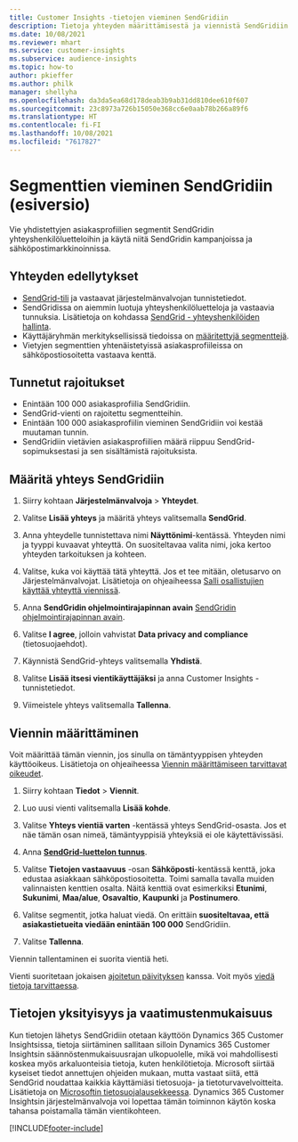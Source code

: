 ```yaml
---
title: Customer Insights -tietojen vieminen SendGridiin
description: Tietoja yhteyden määrittämisestä ja viennistä SendGridiin.
ms.date: 10/08/2021
ms.reviewer: mhart
ms.service: customer-insights
ms.subservice: audience-insights
ms.topic: how-to
author: pkieffer
ms.author: philk
manager: shellyha
ms.openlocfilehash: da3da5ea68d178deab3b9ab31dd810dee610f607
ms.sourcegitcommit: 23c8973a726b15050e368cc6e0aab78b266a89f6
ms.translationtype: HT
ms.contentlocale: fi-FI
ms.lasthandoff: 10/08/2021
ms.locfileid: "7617827"
---
```

# <a name="export-segments-to-sendgrid-preview"></a>Segmenttien vieminen SendGridiin (esiversio)

Vie yhdistettyjen asiakasprofiilien segmentit SendGridin yhteyshenkilöluetteloihin ja käytä niitä SendGridin kampanjoissa ja sähköpostimarkkinoinnissa. 

## <a name="prerequisites-for-a-connection"></a>Yhteyden edellytykset

-   [SendGrid-tili](https://sendgrid.com/) ja vastaavat järjestelmänvalvojan tunnistetiedot.
-   SendGridissa on aiemmin luotuja yhteyshenkilöluetteloja ja vastaavia tunnuksia. Lisätietoja on kohdassa [SendGrid - yhteyshenkilöiden hallinta](https://sendgrid.com/docs/ui/managing-contacts/create-and-manage-contacts/#manage-contacts).
-   Käyttäjäryhmän merkityksellisissä tiedoissa on [määritettyjä segmenttejä](segments.md).
-   Vietyjen segmenttien yhtenäistetyissä asiakasprofiileissa on sähköpostiosoitetta vastaava kenttä.

## <a name="known-limitations"></a>Tunnetut rajoitukset

- Enintään 100 000 asiakasprofiilia SendGridiin.
- SendGrid-vienti on rajoitettu segmentteihin.
- Enintään 100 000 asiakasprofiilin vieminen SendGridiin voi kestää muutaman tunnin. 
- SendGridiin vietävien asiakasprofiilien määrä riippuu SendGrid-sopimuksestasi ja sen sisältämistä rajoituksista.

## <a name="set-up-connection-to-sendgrid"></a>Määritä yhteys SendGridiin

1. Siirry kohtaan **Järjestelmänvalvoja** > **Yhteydet**.

1. Valitse **Lisää yhteys** ja määritä yhteys valitsemalla **SendGrid**.

1. Anna yhteydelle tunnistettava nimi **Näyttönimi**-kentässä. Yhteyden nimi ja tyyppi kuvaavat yhteyttä. On suositeltavaa valita nimi, joka kertoo yhteyden tarkoituksen ja kohteen.

1. Valitse, kuka voi käyttää tätä yhteyttä. Jos et tee mitään, oletusarvo on Järjestelmänvalvojat. Lisätietoja on ohjeaiheessa [Salli osallistujien käyttää yhteyttä viennissä](connections.md#allow-contributors-to-use-a-connection-for-exports).

1. Anna **SendGridin ohjelmointirajapinnan avain** [SendGridin ohjelmointirajapinnan avain](https://sendgrid.com/docs/ui/account-and-settings/api-keys/).

1. Valitse **I agree**, jolloin vahvistat **Data privacy and compliance** (tietosuojaehdot).

1. Käynnistä SendGrid-yhteys valitsemalla **Yhdistä**.

1. Valitse **Lisää itsesi vientikäyttäjäksi** ja anna Customer Insights -tunnistetiedot.

1. Viimeistele yhteys valitsemalla **Tallenna**.

## <a name="configure-an-export"></a>Viennin määrittäminen

Voit määrittää tämän viennin, jos sinulla on tämäntyyppisen yhteyden käyttöoikeus. Lisätietoja on ohjeaiheessa [Viennin määrittämiseen tarvittavat oikeudet](export-destinations.md#set-up-a-new-export).

1. Siirry kohtaan **Tiedot** > **Viennit**.

1. Luo uusi vienti valitsemalla **Lisää kohde**.

1. Valitse **Yhteys vientiä varten** -kentässä yhteys SendGrid-osasta. Jos et näe tämän osan nimeä, tämäntyyppisiä yhteyksiä ei ole käytettävissäsi.

1. Anna **[SendGrid-luettelon tunnus](https://sendgrid.com/docs/ui/managing-contacts/create-and-manage-contacts/#manage-contacts)**.

1. Valitse **Tietojen vastaavuus** -osan **Sähköposti**-kentässä kenttä, joka edustaa asiakkaan sähköpostiosoitetta. Toimi samalla tavalla muiden valinnaisten kenttien osalta. Näitä kenttiä ovat esimerkiksi **Etunimi**, **Sukunimi**, **Maa/alue**, **Osavaltio**, **Kaupunki** ja **Postinumero**.

1. Valitse segmentit, jotka haluat viedä. On erittäin **suositeltavaa, että asiakastietueita viedään enintään 100 000** SendGridiin. 

1. Valitse **Tallenna**.

Viennin tallentaminen ei suorita vientiä heti.

Vienti suoritetaan jokaisen [ajoitetun päivityksen](system.md#schedule-tab) kanssa. Voit myös [viedä tietoja tarvittaessa](export-destinations.md#run-exports-on-demand). 

## <a name="data-privacy-and-compliance"></a>Tietojen yksityisyys ja vaatimustenmukaisuus

Kun tietojen lähetys SendGridiin otetaan käyttöön Dynamics 365 Customer Insightsissa, tietoja siirtäminen sallitaan silloin Dynamics 365 Customer Insightsin säännöstenmukaisuusrajan ulkopuolelle, mikä voi mahdollisesti koskea myös arkaluonteisia tietoja, kuten henkilötietoja. Microsoft siirtää kyseiset tiedot annettujen ohjeiden mukaan, mutta vastaat siitä, että SendGrid noudattaa kaikkia käyttämiäsi tietosuoja- ja tietoturvavelvoitteita. Lisätietoja on [Microsoftin tietosuojalausekkeessa](https://go.microsoft.com/fwlink/?linkid=396732).
Dynamics 365 Customer Insightsin järjestelmänvalvoja voi lopettaa tämän toiminnon käytön koska tahansa poistamalla tämän vientikohteen.


[!INCLUDE[footer-include](../includes/footer-banner.md)]
